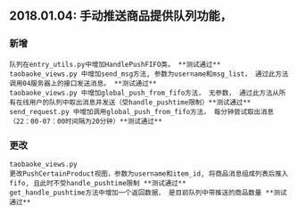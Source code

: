 ## 2018.01.04: 手动推送商品提供队列功能，

### 新增
    队列在entry_utils.py中增加HandlePushFIFO类。 **测试通过**
    taobaoke_views.py 中增加send_msg方法, 参数为username和msg_list， 通过此方法调用04服务器上的接口发送消息。 **测试通过**
    taobaoke_views.py 中增加global_push_from_fifo方法， 无参数， 通过此方法从所有在线用户的队列中取出消息并发送（受handle_pushtime限制）**测试通过**
    send_request.py 中增加调用global_push_from_fifo方法， 每分钟尝试取出消息（22：00-07：00时间隔为20分钟）**测试通过**

### 更改
    taobaoke_views.py
    更改PushCertainProduct视图，参数为username和item_id, 将商品消息组成列表后推入fifo, 且此时不受handle_pushtime限制 **测试通过**
    get_handle_pushtime方法中增加一个返回数据， 是目前队列中带推送的商品数量 **测试通过**
